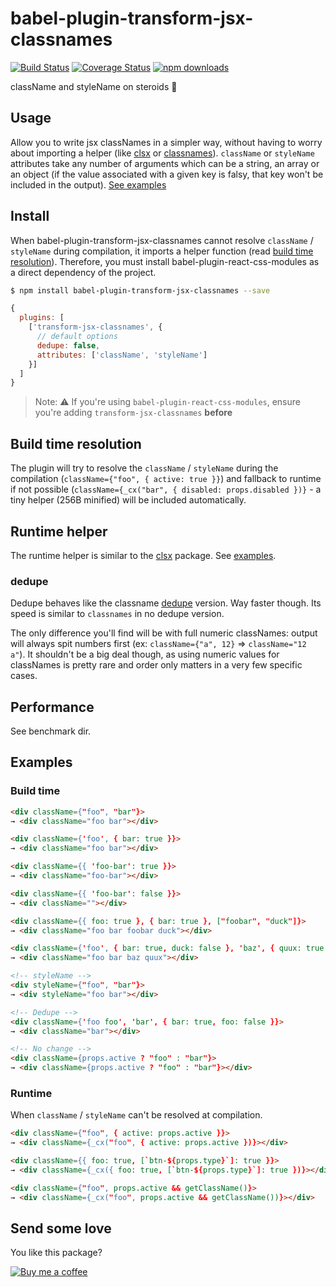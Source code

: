 # babel-plugin-transform-jsx-classnames

[![Build Status](https://travis-ci.org/gtournie/babel-plugin-transform-jsx-classnames.svg?branch=master)](https://travis-ci.org/gtournie/babel-plugin-transform-jsx-classnames)
[![Coverage Status](https://coveralls.io/repos/github/gtournie/babel-plugin-transform-jsx-classnames/badge.svg?branch=master)](https://coveralls.io/github/gtournie/babel-plugin-transform-jsx-classnames?branch=master)
[![npm downloads](https://img.shields.io/npm/dm/babel-plugin-transform-jsx-classnames.svg?style=flat-square)](https://www.npmjs.com/package/babel-plugin-transform-jsx-classnames)

className and styleName on steroids 💪

## Usage

Allow you to write jsx classNames in a simpler way, without having to worry about importing a helper (like [clsx](https://www.npmjs.com/package/clsx) or [classnames](https://www.npmjs.com/package/classnames)). `className` or `styleName` attributes take any number of arguments which can be a string, an array or an object (if the value associated with a given key is falsy, that key won't be included in the output). [See examples](#examples)

## Install

When babel-plugin-transform-jsx-classnames cannot resolve `className` / `styleName` during compilation, it imports a helper function (read [build time resolution](#build-time-resolution)). Therefore, you must install babel-plugin-react-css-modules as a direct dependency of the project.

```bash
$ npm install babel-plugin-transform-jsx-classnames --save
```

```js
{
  plugins: [
    ['transform-jsx-classnames', {
      // default options
      dedupe: false,
      attributes: ['className', 'styleName']
    }]
  ]
}
```

> Note: ⚠️ If you're using `babel-plugin-react-css-modules`, ensure you're adding `transform-jsx-classnames` **before**

## Build time resolution

The plugin will try to resolve the `className` / `styleName` during the compilation (`className={"foo", { active: true }}`) and fallback to runtime if not possible (`className={_cx("bar", { disabled: props.disabled })}` - a tiny helper (256B minified) will be included automatically.

## Runtime helper

The runtime helper is similar to the [clsx](https://www.npmjs.com/package/clsx) package. See [examples](#runtime).

### dedupe

Dedupe behaves like the classname [dedupe](https://www.npmjs.com/package/classnames#alternate-dedupe-version) version. Way faster though. Its speed is similar to `classnames` in no dedupe version.

The only difference you'll find will be with full numeric classNames: output will always spit numbers first (ex: `className={"a", 12}` => `className="12 a"`). It shouldn't be a big deal though, as using numeric values for classNames is pretty rare and order only matters in a very few specific cases.

## Performance

See benchmark dir.

## Examples

### Build time

```html
<div className={"foo", "bar"}>
→ <div className="foo bar"></div>

<div className={'foo', { bar: true }}>
→ <div className="foo bar"></div>

<div className={{ 'foo-bar': true }}>
→ <div className="foo-bar"></div>

<div className={{ 'foo-bar': false }}>
→ <div className=""></div>

<div className={{ foo: true }, { bar: true }, ["foobar", "duck"]}>
→ <div className="foo bar foobar duck"></div>

<div className={'foo', { bar: true, duck: false }, 'baz', { quux: true }}>
→ <div className="foo bar baz quux"></div>

<!-- styleName -->
<div styleName={"foo", "bar"}>
→ <div styleName="foo bar"></div>

<!-- Dedupe -->
<div className={'foo foo', 'bar', { bar: true, foo: false }}>
→ <div className="bar"></div>

<!-- No change -->
<div className={props.active ? "foo" : "bar"}>
→ <div className={props.active ? "foo" : "bar"}></div>
```

### Runtime

When `className` / `styleName` can't be resolved at compilation.

```html
<div className={"foo", { active: props.active }}>
→ <div className={_cx("foo", { active: props.active })}></div>

<div className={{ foo: true, [`btn-${props.type}`]: true }}>
→ <div className={_cx({ foo: true, [`btn-${props.type}`]: true })}></div>

<div className={"foo", props.active && getClassName()}>
→ <div className={_cx("foo", props.active && getClassName())}></div>
```

## Send some love

You like this package?

[![Buy me a coffee](https://www.buymeacoffee.com/assets/img/custom_images/orange_img.png)](https://www.buymeacoffee.com/jCk0aHycU)
